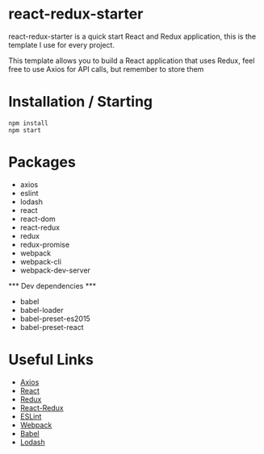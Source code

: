 # react-redux-starter
react-redux-starter is a quick start React and Redux application, this is the template I use for every project.

This template allows you to build a React application that uses Redux, feel free to use Axios for API calls, but remember to store them

# Installation / Starting
```
npm install
npm start
```

# Packages
- axios
- eslint
- lodash
- react
- react-dom
- react-redux
- redux
- redux-promise
- webpack
- webpack-cli
- webpack-dev-server

*** Dev dependencies ***
- babel
- babel-loader
- babel-preset-es2015
- babel-preset-react

# Useful Links
- [Axios](https://github.com/axios/axios)
- [React](https://reactjs.org/)
- [Redux](https://redux.js.org/)
- [React-Redux](https://github.com/reactjs/react-redux)
- [ESLint](https://eslint.org/)
- [Webpack](https://webpack.js.org/)
- [Babel](https://babeljs.io/)
- [Lodash](https://lodash.com/)